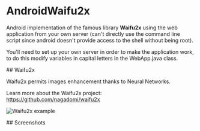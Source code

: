 # AndroidWaifu2x

Android implementation of the famous library **Waifu2x** using the web application from your own server (can't directly use the command line script since android doesn't provide access to the shell without being root).

You'll need to set up your own server in order to make the application work, to do this modify variables in capital letters in the WebApp.java class.

## Waifu2x

Waifu2x permits images enhancement thanks to Neural Networks. 

Learn more about the Waifu2x project: https://github.com/nagadomi/waifu2x

![Waifu2x example](http://image.noelshack.com/fichiers/2015/50/1449691952-resize.jpg)

## Screenshots 



